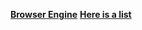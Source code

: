[**Browser Engine**](https://en.wikipedia.org/wiki/Browser_engine)
[**Here is a list**](https://stackoverflow.com/a/3468311/2790983)

